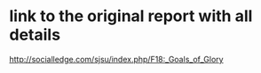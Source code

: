 # link to the original report with all details

http://socialledge.com/sjsu/index.php/F18:_Goals_of_Glory

